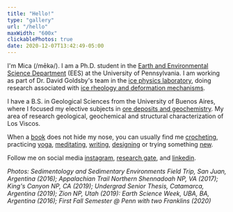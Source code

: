 ```yaml
---
title: "Hello!"
type: "gallery"
url: "/hello"
maxWidth: "600x"
clickablePhotos: true
date: 2020-12-07T13:42:49-05:00
---
```


I'm Mica (/mēkə/). I am a Ph.D. student in the [Earth and Environmental Science Department](https://earth.sas.upenn.edu/people/maria-micaela-ninni) (EES) at the University of Pennsylvania. I am working as part of Dr. David Goldsby's team in the [ice physics laboratory](https://web.sas.upenn.edu/dgoldsby/), doing research associated with [ice rheology and deformation mechanisms](/ninni/research).

I have a B.S. in Geological Sciences from the University of Buenos Aires, where I focused my elective subjects in [ore deposits and geochemistry](ninni/research/#geologic-geochemical-and-structural-characterization-of-the-los-viscos-vein-in-the-farall%c3%b3n-negro-volcanic-complex/). My area of research geological, geochemical and structural characterization of Los Viscos.

When a [book](https://www.goodreads.com/user/show/114536697-mica-ninni) does not hide my nose, you can usually find me [crocheting](https://mica-92.github.io/ninni/other/piggy.jpg), practicing [yoga](https://mica-92.github.io/ninni/other/#&gid=1&pid=1), [meditating](https://mica-92.github.io/ninni/other/om.jpg), [writing](https://addhana.com), [designing](https://gohugo.io/) or trying something [new](https://gohugo.io).

Follow me on social media [instagram](https://www.instagram.com/mica.ninni/), [research gate](https://www.researchgate.net/profile/Maria_Ninni), and [linkedin](https://www.linkedin.com/in/mninni/). 

*Photos: Sedimentology and Sedimentary Environments Field Trip, San Juan, Argentina (2016); Appalachian Trail Northern Shennadoah NP, VA (2017); King's Canyon NP, CA (2019); Undergrad Senior Thesis, Catamarca, Argentina (2019); Zion NP, Utah (2019): Earth Science Week, UBA, BA, Argentina (2016); First Fall Semester @ Penn with two Franklins (2020)*
